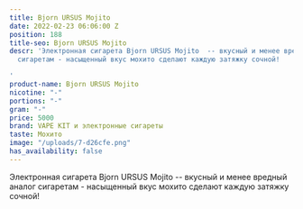 ```yaml
---
title: Bjorn URSUS Mojito
date: 2022-02-23 06:06:00 Z
position: 188
title-seo: Bjorn URSUS Mojito
descr: 'Электронная сигарета Bjorn URSUS Mojito  -- вкусный и менее вредный аналог
  сигаретам - насыщенный вкус мохито сделают каждую затяжку сочной!

'
product-name: Bjorn URSUS Mojito
nicotine: "-"
portions: "-"
gram: "-"
price: 5000
brand: VAPE KIT и электронные сигареты
taste: Мохито
image: "/uploads/7-d26cfe.png"
has_availability: false
---
```


Электронная сигарета Bjorn URSUS Mojito  -- вкусный и менее вредный аналог сигаретам - насыщенный вкус мохито сделают каждую затяжку сочной!
